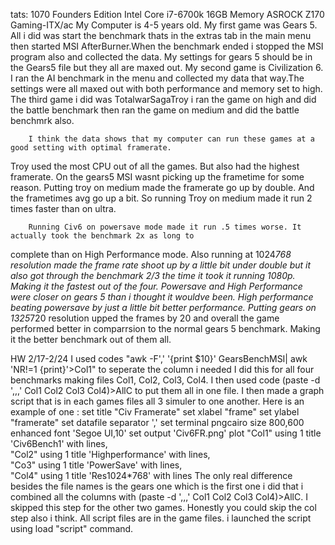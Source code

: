 tats:
1070 Founders Edition
Intel Core i7-6700k
16GB Memory
ASROCK Z170 Gaming-ITX/ac
        My Computer is 4-5 years old.
        My first game was Gears 5. All i did was start the benchmark thats in the extras tab in the main menu
  then started MSI AfterBurner.When the benchmark ended i stopped the MSI program also and collected the data.
  My settings for gears 5 should be in the Gears5 file but they all are maxed out. My second game is Civilization 6.
  I ran the AI benchmark in the menu and collected my data that way.The settings were all maxed out with both
  performance and memory set to high. The third game i did was TotalwarSagaTroy i ran the game on high
  and did the battle benchmark then ran the game on medium and did the battle benchmrk also.

        I think the data shows that my computer can run these games at a good setting with optimal framerate.
  Troy used the most CPU out of all the games. But also had the highest framerate. On the gears5 MSI wasnt
  picking up the frametime for some reason. Putting troy on medium made the framerate go up by double.
  And the frametimes avg go up a bit. So running Troy on medium made it run 2 times faster than on ultra.

        Running Civ6 on powersave mode made it run .5 times worse. It actually took the benchmark 2x as long to
  complete than on High Performance mode. Also running at 1024*768 resolution made the frame rate shoot up by
  a little bit under double but it also got through the benchmark 2/3 the time it took it running 1080p.
  Making it the fastest out of the four.
        Powersave and High Performance were closer on gears 5 than i thought it wouldve been. High performance
 beating powersave by just a little bit better performance. Putting gears on 1325*720 resolution upped the
 frames by 20 and overall the game performed better in comparrsion to the normal gears 5 benchmark.
 Making it the better benchmark out of them all.

 HW 2/17-2/24
        I used codes "awk -F',' '{print $10}' GearsBenchMSI| awk 'NR!=1 {print}'>Col1" to seperate the column i needed
 I did this for all four benchmarks making files Col1, Col2, Col3, Col4. I then used code
 (paste -d ',,,' Col1 Col2 Col3 Col4)>AllC to put them all in one file. I then made a graph script that
 is in each games files all 3 simuler to one another. Here is an example of one :
                        set title "Civ Framerate"
                        set xlabel "frame"
                        set ylabel "framerate"
                        set datafile separator ','
                        set terminal pngcairo size 800,600 enhanced font 'Segoe UI,10'
                        set output 'Civ6FR.png'
                        plot "Col1" using 1 title 'Civ6Bench1' with lines, \
                                "Col2" using 1 title 'Highperformance' with lines, \
                                "Co3" using 1 title 'PowerSave' with lines, \
                                "Col4" using 1 title 'Res1024*768' with lines
 The only real difference besides the file names is the gears one which is the first one i did that i
 combined all the columns with (paste -d ',,,' Col1 Col2 Col3 Col4)>AllC. I skipped this step for the other two games.
 Honestly you could skip the col step also i think. All script files are in the game files. i launched
 the script using load "script" command.


